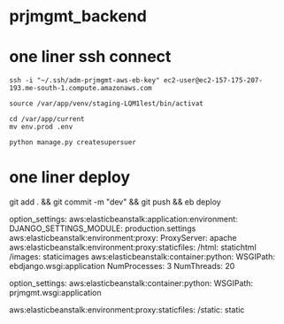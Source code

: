 # prjmgmt_backend
# one liner ssh connect
    ssh -i "~/.ssh/adm-prjmgmt-aws-eb-key" ec2-user@ec2-157-175-207-193.me-south-1.compute.amazonaws.com

    source /var/app/venv/staging-LQM1lest/bin/activat

    cd /var/app/current
    mv env.prod .env

    python manage.py createsupersuer


# one liner deploy
git add . && git commit -m "dev" && git push && eb deploy

option_settings:
  aws:elasticbeanstalk:application:environment:
    DJANGO_SETTINGS_MODULE: production.settings
  aws:elasticbeanstalk:environment:proxy:
    ProxyServer: apache
  aws:elasticbeanstalk:environment:proxy:staticfiles:
    /html: statichtml
    /images: staticimages
  aws:elasticbeanstalk:container:python:
    WSGIPath: ebdjango.wsgi:application
    NumProcesses: 3
    NumThreads: 20


option_settings:
  aws:elasticbeanstalk:container:python:
    WSGIPath: prjmgmt.wsgi:application


aws:elasticbeanstalk:environment:proxy:staticfiles:
    /static: static

